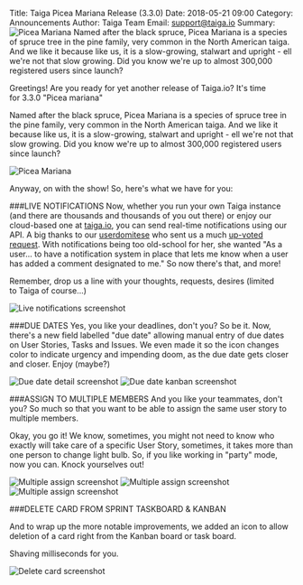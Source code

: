 Title: Taiga Picea Mariana Release (3.3.0)
Date: 2018-05-21 09:00
Category: Announcements
Author: Taiga Team
Email: support@taiga.io
Summary: ![Picea Mariana]({filename}/images/2018-05-21_changelog330/picea_mariana.jpg) Named after the black spruce, Picea Mariana is a species of spruce tree in the pine family, very common in the North American taiga. And we like it because like us, it is a slow-growing, stalwart and upright - ell we're not that slow growing. Did you know we're up to almost 300,000 registered users since launch?

Greetings! Are you ready for yet another release of Taiga.io? It's time for 3.3.0 "Picea mariana"

Named after the black spruce, Picea Mariana is a species of spruce tree in the pine family, very common in the North American taiga. And we like it because like us, it is a slow-growing, stalwart and upright - ell we're not that slow growing. Did you know we're up to almost 300,000 registered users since launch?

![Picea Mariana]({filename}/images/2018-05-21_changelog330/picea_mariana.jpg)

Anyway, on with the show! So, here's what we have for you:

###LIVE NOTIFICATIONS
Now, whether you run your own Taiga instance (and there are thousands and thousands of you out there) or enjoy our cloud-based one at [taiga.io](http://taiga.io), you can send real-time notifications using our API. A big thanks to our [userdomitese](https://github.com/domtyese) who sent us a much [up-voted request](https://github.com/taigaio/taiga-front/issues/823). With notifications being too old-school for her, she wanted "As a user... to have a notification system in place that lets me know when a user has added a comment designated to me."
So now there's that, and more!

Remember, drop us a line with your thoughts, requests, desires (limited to Taiga of course...)

![Live notifications screenshot]({filename}/images/2018-05-21_changelog330/notifications.png)

###DUE DATES
Yes, you like your deadlines, don't you? So be it. Now, there's a new field labelled "due date" allowing manual entry of due dates on User Stories, Tasks and Issues. We even made it so the icon changes color to indicate urgency and impending doom, as the due date gets closer and closer. Enjoy (maybe?)

![Due date detail screenshot]({filename}/images/2018-05-21_changelog330/due_date_icon.png)
![Due date kanban screenshot]({filename}/images/2018-05-21_changelog330/due_date_zoom.png)

###ASSIGN TO MULTIPLE MEMBERS
And you like your teammates, don't you? So much so that you want to be able to assign the same user story to multiple members.

Okay, you go it! We know, sometimes, you might not need to know who exactly will take care of a specific User Story, sometimes, it takes more than one person to change light bulb. So, if you like working in "party" mode, now you can. Knock yourselves out! 

![Multiple assign screenshot]({filename}/images/2018-05-21_changelog330/assigned_users_kanban.png)
![Multiple assign screenshot]({filename}/images/2018-05-21_changelog330/assigned_users_lightbox.png)
![Multiple assign screenshot]({filename}/images/2018-05-21_changelog330/assigned_users_detail.png)

###DELETE CARD FROM SPRINT TASKBOARD & KANBAN

And to wrap up the more notable improvements, we added an icon to allow deletion of a card right from the Kanban board or task board.

Shaving milliseconds for you. 

![Delete card screenshot]({filename}/images/2018-05-21_changelog330/delete_card_kanban.png)
